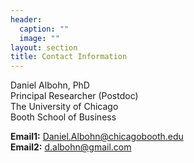 ```yaml
---
header:
  caption: ""
  image: ""
layout: section
title: Contact Information
---
```


Daniel Albohn, PhD  
Principal Researcher (Postdoc)  
The University of Chicago  
Booth School of Business  

**Email1:** [Daniel.Albohn@chicagobooth.edu](Daniel.Albohn@chicagobooth.edu)  
**Email2:** [d.albohn@gmail.com](d.albohn@gmail.com)